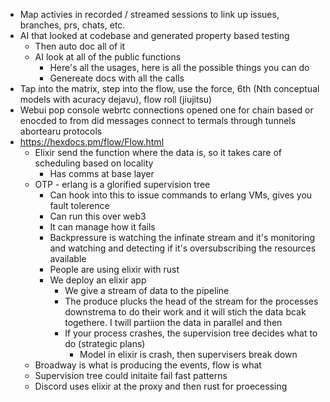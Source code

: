 - Map activies in recorded / streamed sessions to link up issues, branches, prs, chats, etc.
- AI that looked at codebase and generated property based testing
  - Then auto doc all of it
  - AI look at all of the public functions
    - Here's all the usages, here is all the possible things you can do
    - Genereate docs with all the calls
- Tap into the matrix, step into the flow, use the force, 6th (Nth conceptual models with acuracy dejavu), flow roll (jiujitsu)
- Webui pop console webrtc connections opened one for chain based or enocded to from did messages connect to termals through tunnels abortearu protocols
- https://hexdocs.pm/flow/Flow.html
  - Elixir send the function where the data is, so it takes care of scheduling based on locality
    - Has comms at base layer
  - OTP - erlang is a glorified supervision tree
    - Can hook into this to issue commands to erlang VMs, gives you fault tolerence
    - Can run this over web3
    - It can manage how it fails
    - Backpressure is watching the infinate stream and it's monitoring and watching and detecting if it's oversubscribing the resources available
    - People are using elixir with rust
    - We deploy an elixir app
      - We give a stream of data to the pipeline
      - The produce plucks the head of the stream for the processes downstrema to do their work and it will stich the data bcak togethere. I twill partiion the data in parallel and then 
      - If your process crashes, the supervision tree decides what to do (strategic plans)
        - Model in elixir is crash, then supervisers break down
  - Broadway is what is producing the events, flow is what
  - Supervision tree could initaite fail fast patterns
  - Discord uses elixir at the proxy and then rust for proecessing
